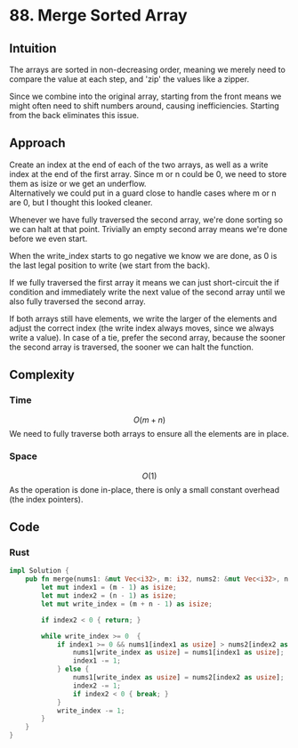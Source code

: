 # 88. Merge Sorted Array

## Intuition

The arrays are sorted in non-decreasing order, meaning we merely need to compare the value at each step, and 'zip' the values like a zipper.

Since we combine into the original array, starting from the front means we might often need to shift numbers around, causing inefficiencies. Starting from the back eliminates this issue.

## Approach

Create an index at the end of each of the two arrays, as well as a write index at the end of the first array. Since m or n could be 0, we need to store them as isize or we get an underflow.  
Alternatively we could put in a guard close to handle cases where m or n are 0, but I thought this looked cleaner.

Whenever we have fully traversed the second array, we're done sorting so we can halt at that point. Trivially an empty second array means we're done before we even start.

When the write_index starts to go negative we know we are done, as 0 is the last legal position to write (we start from the back).

If we fully traversed the first array it means we can just short-circuit the if condition and immediately write the next value of the second array until we also fully traversed the second array.

If both arrays still have elements, we write the larger of the elements and adjust the correct index (the write index always moves, since we always write a value). In case of a tie, prefer the second array, because the sooner the second array is traversed, the sooner we can halt the function.

## Complexity

### Time

$$O(m+n)$$
We need to fully traverse both arrays to ensure all the elements are in place.

### Space

$$O(1)$$
As the operation is done in-place, there is only a small constant overhead (the index pointers).

## Code

### Rust

```rust
impl Solution {
    pub fn merge(nums1: &mut Vec<i32>, m: i32, nums2: &mut Vec<i32>, n: i32) {
        let mut index1 = (m - 1) as isize;
        let mut index2 = (n - 1) as isize;
        let mut write_index = (m + n - 1) as isize;

        if index2 < 0 { return; }

        while write_index >= 0  {
            if index1 >= 0 && nums1[index1 as usize] > nums2[index2 as usize] {
                nums1[write_index as usize] = nums1[index1 as usize];
                index1 -= 1;
            } else {
                nums1[write_index as usize] = nums2[index2 as usize];
                index2 -= 1;
                if index2 < 0 { break; }
            }
            write_index -= 1;
        }
    }
}
```
